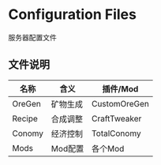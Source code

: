 # Configuration Files
服务器配置文件
## 文件说明
| 名称 | 含义 | 插件/Mod |
| ---- | ---- | ---- |
| OreGen | 矿物生成 | CustomOreGen |
| Recipe | 合成调整 | CraftTweaker |
| Conomy | 经济控制 | TotalConomy |
| Mods | Mod配置 | 各个Mod |